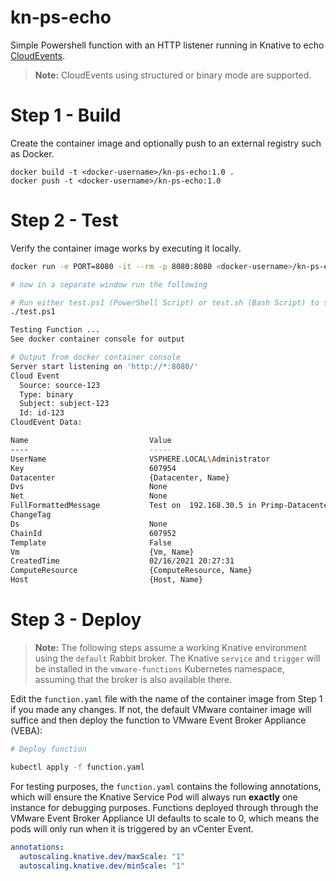 # kn-ps-echo
Simple Powershell function with an HTTP listener running in Knative to echo
[CloudEvents](https://github.com/cloudevents/).

> **Note:** CloudEvents using structured or binary mode are supported.

# Step 1 - Build

Create the container image and optionally push to an external registry such as Docker.

```
docker build -t <docker-username>/kn-ps-echo:1.0 .
docker push -t <docker-username>/kn-ps-echo:1.0
```

# Step 2 - Test

Verify the container image works by executing it locally.

```bash
docker run -e PORT=8080 -it --rm -p 8080:8080 <docker-username>/kn-ps-echo:1.0

# now in a separate window run the following

# Run either test.ps1 (PowerShell Script) or test.sh (Bash Script) to simulate a CloudEvent payload being sent to the container image
./test.ps1

Testing Function ...
See docker container console for output

# Output from docker container console
Server start listening on 'http://*:8080/'
Cloud Event
  Source: source-123
  Type: binary
  Subject: subject-123
  Id: id-123
CloudEvent Data:

Name                           Value
----                           -----
UserName                       VSPHERE.LOCAL\Administrator
Key                            607954
Datacenter                     {Datacenter, Name}
Dvs                            None
Net                            None
FullFormattedMessage           Test on  192.168.30.5 in Primp-Datacenter is powered off
ChangeTag
Ds                             None
ChainId                        607952
Template                       False
Vm                             {Vm, Name}
CreatedTime                    02/16/2021 20:27:31
ComputeResource                {ComputeResource, Name}
Host                           {Host, Name}
```

# Step 3 - Deploy

> **Note:** The following steps assume a working Knative environment using the
`default` Rabbit broker. The Knative `service` and `trigger` will be installed in the
`vmware-functions` Kubernetes namespace, assuming that the broker is also available there.

Edit the `function.yaml` file with the name of the container image from Step 1 if you made any changes. If not, the default VMware container image will suffice and then deploy the function to VMware Event Broker Appliance (VEBA):

```bash
# Deploy function

kubectl apply -f function.yaml
```

For testing purposes, the `function.yaml` contains the following annotations, which will ensure the Knative Service Pod will always run **exactly** one instance for debugging purposes. Functions deployed through through the VMware Event Broker Appliance UI defaults to scale to 0, which means the pods will only run when it is triggered by an vCenter Event.

```yaml
annotations:
  autoscaling.knative.dev/maxScale: "1"
  autoscaling.knative.dev/minScale: "1"
```